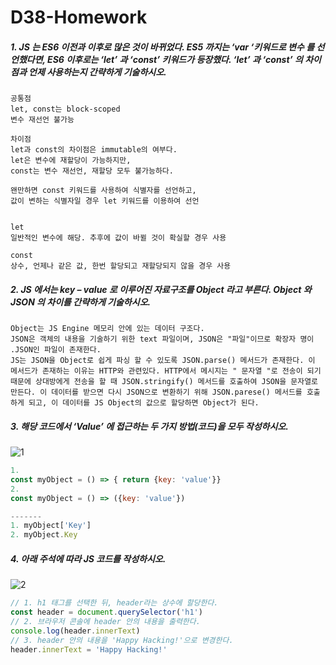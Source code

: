 # D38-Homework

##### 1.  JS 는 ES6 이전과 이후로 많은 것이 바뀌었다. ES5 까지는 ‘var ‘키워드로 변수 를 선언했다면, ES6 이후로는 ‘let’ 과 ‘const’ 키워드가 등장했다. ‘let’ 과 ‘const’ 의 차이점과 언제 사용하는지 간략하게 기술하시오.

```
공통점
let, const는 block-scoped
변수 재선언 불가능

차이점
let과 const의 차이점은 immutable의 여부다.
let은 변수에 재할당이 가능하지만,
const는 변수 재선언, 재할당 모두 불가능하다.

왠만하면 const 키워드를 사용하여 식별자를 선언하고, 
값이 변하는 식별자일 경우 let 키워드를 이용하여 선언


let
일반적인 변수에 해당. 추후에 값이 바뀔 것이 확실할 경우 사용

const
상수, 언제나 같은 값, 한번 할당되고 재할당되지 않을 경우 사용
```



##### 2. JS 에서는 key – value 로 이루어진 자료구조를 Object 라고 부른다. Object 와 JSON 의 차이를 간략하게 기술하시오.

```
Object는 JS Engine 메모리 안에 있는 데이터 구조다.
JSON은 객체의 내용을 기술하기 위한 text 파일이며, JSON은 "파일"이므로 확장자 명이 .JSON인 파일이 존재한다.
JS는 JSON을 Object로 쉽게 파싱 할 수 있도록 JSON.parse() 메서드가 존재한다. 이 메서드가 존재하는 이유는 HTTP와 관련있다. HTTP에서 메시지는 " 문자열 "로 전송이 되기 때문에 상대방에게 전송을 할 때 JSON.stringify() 메서드를 호출하여 JSON을 문자열로 만든다. 이 데이터를 받으면 다시 JSON으로 변환하기 위해 JSON.parese() 메서드를 호출하게 되고, 이 데이터를 JS Object의 값으로 할당하면 Object가 된다.
```



##### 3. 해당 코드에서 ‘Value’ 에 접근하는 두 가지 방법(코드)을 모두 작성하시오.

![1](https://user-images.githubusercontent.com/45934494/56943067-cb15ac00-6b58-11e9-9519-e2013ab3142c.PNG)

```javascript
1.
const myObject = () => { return {key: 'value'}}
2.
const myObject = () => ({key: 'value'})

-------
1. myObject['Key']
2. myObject.Key
```



##### 4. 아래 주석에 따라 JS 코드를 작성하시오.

![2](https://user-images.githubusercontent.com/45934494/56943069-cb15ac00-6b58-11e9-8e25-3707e4c5ab7d.PNG)

```javascript
// 1. h1 태그를 선택한 뒤, header라는 상수에 할당한다.
const header = document.querySelector('h1')
// 2. 브라우저 콘솔에 header 안의 내용을 출력한다.
console.log(header.innerText)
// 3. header 안의 내용을 'Happy Hacking!'으로 변경한다.
header.innerText = 'Happy Hacking!'
```

